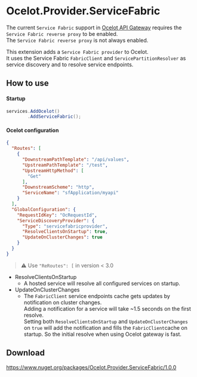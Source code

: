 # Ocelot.Provider.ServiceFabric

The current `Service Fabric` support in [Ocelot API Gateway](https://github.com/ThreeMammals/Ocelot) 
requires the `Service Fabric reverse proxy` to be enabled.   
The `Service Fabric reverse proxy` is not always enabled.


This extension adds a `Service Fabric provider` to Ocelot.  
It uses the Service Fabric `FabricClient` and `ServicePartitionResolver` as service discovery and to resolve service endpoints.

## How to use

#### Startup
```csharp
services.AddOcelot()
        .AddServiceFabric();
```
#### Ocelot configuration
```json
{
  "Routes": [
    {
      "DownstreamPathTemplate": "/api/values",
      "UpstreamPathTemplate": "/test",
      "UpstreamHttpMethod": [
        "Get"
      ],
      "DownstreamScheme": "http",
      "ServiceName": "sfApplication/myapi"
    }
  ],
  "GlobalConfiguration": {
    "RequestIdKey": "OcRequestId",
    "ServiceDiscoveryProvider": {
      "Type": "servicefabricprovider",
      "ResolveClientsOnStartup": true,
      "UpdateOnClusterChanges": true
    }
  }
}
```
> :warning: Use `"ReRoutes": [` in version < 3.0
- ResolveClientsOnStartup
  - A hosted service will resolve all configured services on startup.
- UpdateOnClusterChanges
  - The `FabricClient` service endpoints cache gets updates by notification on cluster changes.  
     Adding a notification for a service will take ~1.5 seconds on the first resolve.  
     Setting both `ResolveClientsOnStartup` and `UpdateOnClusterChanges` on `true` will add the notification and fills the  `FabricClient`cache on startup. So the initial resolve when using Ocelot gateway is fast.  

## Download

https://www.nuget.org/packages/Ocelot.Provider.ServiceFabric/1.0.0

